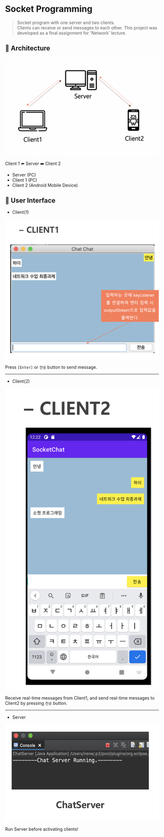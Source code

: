 # Socket Programming 
> Socket program with one server and two clients.   
> Clients can receive or send messages to each other.
> This project was developed as a final assignment for 'Network' lecture.  
  
  
  ## :round_pushpin: Architecture 
  ![architecture](./img/architecture.png)    
  
  Client 1 :arrow_left: Server :arrow_right: Client 2    
  - Server (PC)
  - Client 1 (PC)
  - Client 2 (Android Mobile Device)  
  
  
  ## :round_pushpin: User Interface  
  
  - Client(1)    
  
  ![client1](./img/client1.png)  
  
  Press ```[Enter]``` or ```전송``` button to send message. 
  
  ---  
  
  - Client(2)  
  
  ![client2](./img/client2.png)  

  Receive real-time messages from Client1, and send real-time messages to Client2 by pressing ```전송``` button.  
  
  ---  
  
  - Server  
  
  ![server](./img/server.png)  
  
  Run Server before activating clients!  
  
  
